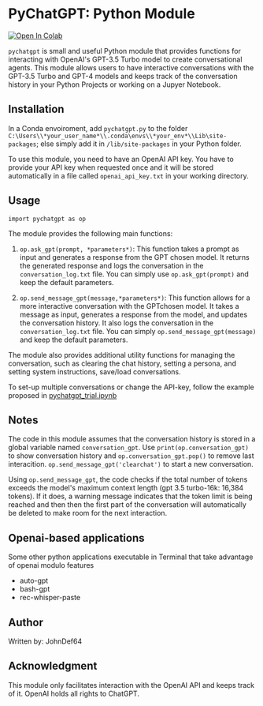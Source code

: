 # PyChatGPT: Python Module
[![Open In Colab](https://colab.research.google.com/assets/colab-badge.svg)](https://colab.research.google.com/github/johndef64/pychatgpt/blob/main/pychatgpt_trial.ipynb) 

`pychatgpt` is small and useful Python module that provides functions for interacting with OpenAI's GPT-3.5 Turbo model to create conversational agents. This module allows users to have interactive conversations with the GPT-3.5 Turbo and GPT-4 models and keeps track of the conversation history in your Python Projects or working on a Jupyer Notebook.



## Installation
In a Conda envoiroment, add `pychatgpt.py` to the folder `C:\Users\\*your_user_name*\\.conda\envs\\*your_env*\\Lib\site-packages`; else simply add it in `/lib/site-packages` in your Python folder.

To use this module, you need to have an OpenAI API key. You have to provide your API key when requested once and it will be stored automatically in a file called `openai_api_key.txt` in your working directory.

## Usage
`import pychatgpt as op`

The module provides the following main functions:

1. `op.ask_gpt(prompt, *parameters*)`: This function takes a prompt as input and generates a response from the GPT chosen model. It returns the generated response and logs the conversation in the `conversation_log.txt` file.
You can simply use `op.ask_gpt(prompt)` and keep the default parameters.

2. `op.send_message_gpt(message,*parameters*)`: This function allows for a more interactive conversation with the GPTchosen model. It takes a message as input, generates a response from the model, and updates the conversation history. It also logs the conversation in the `conversation_log.txt` file.
You can simply `op.send_message_gpt(message)` and keep the default parameters.

The module also provides additional utility functions for managing the conversation, such as clearing the chat history, setting a persona, and setting system instructions, save/load conversations.

To set-up multiple conversations or change the API-key, follow the example proposed in [pychatgpt_trial.ipynb](https://github.com/johndef64/pychatgpt/blob/main/pychatgpt_trial.ipynb)

## Notes
The code in this module assumes that the conversation history is stored in a global variable named `conversation_gpt`. Use `print(op.conversation_gpt)` to show conversation history and `op.conversation_gpt.pop()` to remove last interacition. `op.send_message_gpt('clearchat')` to start a new conversation.

Using `op.send_message_gpt`, the code checks if the total number of tokens exceeds the model's maximum context length (gpt 3.5 turbo-16k: 16,384 tokens). If it does, a warning message indicates that the token limit is being reached and then then the first part of the conversation will automatically be deleted to make room for the next interaction.

## Openai-based applications
Some other python applications executable in Terminal that take advantage of openai modulo features
- auto-gpt
- bash-gpt
- rec-whisper-paste

## Author
Written by: JohnDef64 

## Acknowledgment
This module only facilitates interaction with the OpenAI API and keeps track of it. OpenAI holds all rights to ChatGPT.
